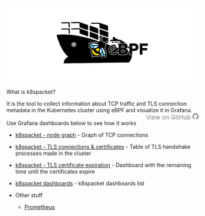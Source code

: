 <img src="./k8spacket-and-ebpf2.png" alt="k8spacket-and-ebpf2.png">

What is k8spacket? 

It is the tool to collect information about TCP traffic and TLS connection metadata in the Kubernetes cluster using eBPF and visualize it in Grafana.
<br/> <a style="text-decoration:none;float:right;font-size:16px;" href="https://github.com/k8spacket">
<span style="color:grey;"> View on GitHub </span>
<img src="./github-mark.svg" width="16">
</a>
<br/>
Use Grafana dashboards below to see how it works
- [k8spacket - node graph]({{TRAFFIC_HOST1_31400}}/d/fdad1ee1-a619-493d-b0ff-2ca2682fdc57/k8spacket-node-graph) - Graph of TCP connections
- [k8spacket - TLS connections & certificates]({{TRAFFIC_HOST1_31400}}/d/_WjaqJt4k/k8spacket-tls-connections-and-certificates) - Table of TLS handshake processes made in the cluster
- [k8spacket - TLS certificate expiration]({{TRAFFIC_HOST1_31400}}/d/a730b0a6-b02e-4c48-957b-dd8174aef06e/k8spacket-tls-certificate-expiration) - Dashboard with the remaining time until the certificates expire
- [k8spacket dashboards]({{TRAFFIC_HOST1_31400}}/dashboards?tag=k8spacket) - k8spacket dashboards list


- Other stuff
  - [Prometheus]({{TRAFFIC_HOST1_31401}})
